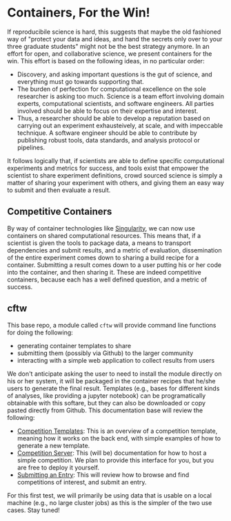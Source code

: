 # Containers, For the Win!

If reproducibile science is hard, this suggests that maybe the old fashioned way of "protect your data and ideas, and hand the secrets only over to your three graduate students" might not be the best strategy anymore. In an effort for open, and collaborative science, we present containers for the win. This effort is based on the following ideas, in no particular order:

 - Discovery, and asking important questions is the gut of science, and everything must go towards supporting that.
 - The burden of perfection for computational excellence on the sole researcher is asking too much. Science is a team effort involving domain experts, computational scientists, and software engineers. All parties involved should be able to focus on their expertise and interest.
 - Thus, a researcher should be able to develop a reputation based on carrying out an experiment exhausteively, at scale, and with impeccable technique. A software engineer should be able to contribute by publishing robust tools, data standards, and analysis protocol or pipelines.

It follows logically that, if scientists are able to define specific computational experiments and metrics for success, and tools exist that empower the scientist to share experiment definitions, crowd sourced science is simply a matter of sharing your experiment with others, and giving them an easy way to submit and then evaluate a result. 

## Competitive Containers
By way of container technologies like [Singularity](http://singularity.lbl.gov), we can now use containers on shared computational resources. This means that, if a scientist is given the tools to package data, a means to transport dependencies and submit results, and a metric of evaluation, dissemination of the entire experiment comes down to sharing a build recipe for a container. Submitting a result comes down to a user putting his or her code into the container, and then sharing it. These are indeed competitive containers, because each has a well defined question, and a metric of success.


## cftw
This base repo, a module called `cftw` will provide command line functions for doing the following:

 - generating container templates to share
 - submitting them (possibly via Github) to the larger community
 - interacting with a simple web application to collect results from users

We don't anticipate asking the user to need to install the module directly on his or her system, it will be packaged in the container recipes that he/she users to generate the final result. Templates (e.g., bases for different kinds of analyses, like providing a jupyter notebook) can be programatically obtainable with this softare, but they can also be downloaded or copy pasted directly from Github. This documentation base will review the following:


 - [Competition Templates](templates.md): This is an overview of a competition template, meaning how it works on the back end, with simple examples of how to generate a new template.
 - [Competition Server](): This (will be) documentation for how to host a simple competition. We plan to provide this interface for you, but you are free to deploy it yourself.
 - [Submitting an Entry](): This will review how to browse and find competitions of interest, and submit an entry.


For this first test, we will primarily be using data that is usable on a local machine (e.g., no large cluster jobs) as this is the simpler of the two use cases. Stay tuned!

